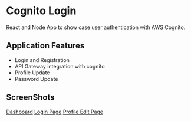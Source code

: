# Cognito Login
React and Node App to show case user authentication with AWS Cognito.

## Application Features
- Login and Registration
- API Gateway integration with cognito
- Profile Update
- Password Update

## ScreenShots
[Dashboard](./screenshots/dashboard.png)
[Login Page](./screenshots/login-page.png)
[Profile Edit Page](./screenshots/profile-edit.png)